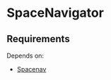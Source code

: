 # SpaceNavigator

## Requirements
Depends on:
- [Spacenav](https://robots.uc3m.es/installation-guides/install-spacenav.html)
